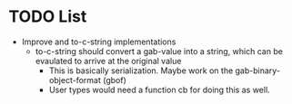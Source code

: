 # TODO List
- Improve and to-c-string implementations
    - to-c-string should convert a gab-value into a string, which can be evaulated to arrive at the original value
        - This is basically serialization. Maybe work on the gab-binary-object-format (gbof)
        - User types would need a function cb for doing this as well.
